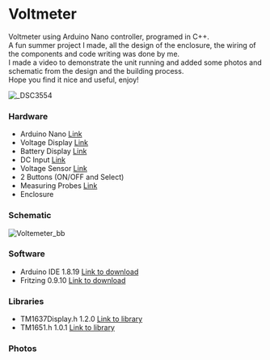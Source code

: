 # Voltmeter
Voltmeter using Arduino Nano controller, programed in C++.  
A fun summer project I made, all the design of the enclosure, the wiring of the components and code writing was done by me.  
I made a video to demonstrate the unit running and added some photos and schematic from the design and the building process.  
Hope you find it nice and useful, enjoy!  

![_DSC3554](https://user-images.githubusercontent.com/8725819/185789501-dc657011-edd3-43fe-a98c-13cb5040c4e4.JPG)


### Hardware

- Arduino Nano [Link](https://www.amazon.com/Arduino-Nano-Every-Single-Board/dp/B07VX7MX27?ref_=ast_sto_dp&th=1&psc=1 "Link")
- Voltage Display [Link](https://www.aliexpress.com/item/2027331863.html?spm=a2g0o.order_list.0.0.20b61802aaYUQy "Link")
- Battery Display [Link](https://www.aliexpress.com/item/32524742532.html?spm=a2g0o.store_pc_groupList.8148356.45.6893514e5FC4eX&pdp_npi=2%40dis%21ILS%21₪%207.99%21₪%207.99%21₪%207.99%21%21%21%21%400b0a187916610936723415899e85b2%2157554858817%21sh "Link")
- DC Input [Link](https://www.aliexpress.com/item/32809424313.html?spm=a2g0o.order_detail.0.0.66f0f19cluXk6P "Link")
- Voltage Sensor [Link](https://www.aliexpress.com/item/1972344997.html?spm=a2g0o.order_detail.0.0.2ce7f19cah4r4Z "Link")
- 2 Buttons (ON/OFF and Select)
- Measuring Probes [Link]([https://www.aliexpress.com/item/1972344997.html?spm=a2g0o.order_detail.0.0.2ce7f19cah4r4Z](https://www.aliexpress.com/item/1005002260991912.html?spm=a2g0o.productlist.0.0.c5ab172aAuV3mN&algo_pvid=8a517f2e-a977-4c2d-9563-f5bda37f3721&aem_p4p_detail=202208210832054759677103339260007197465&algo_exp_id=8a517f2e-a977-4c2d-9563-f5bda37f3721-0&pdp_ext_f=%7B%22sku_id%22%3A%2212000019844952351%22%7D&pdp_npi=2%40dis%21ILS%2121.08%2114.75%2112.65%21%21%21%21%400b0a0ae216610959254018780e782f%2112000019844952351%21sea&curPageLogUid=AKortFL1IRxF&ad_pvid=202208210832054759677103339260007197465_1) "Link")
- Enclosure

### Schematic





![Voltemeter_bb](https://user-images.githubusercontent.com/8725819/177581220-f39f45c1-a79d-4c18-978d-5488b2d3ee23.png)


### Software

- Arduino IDE 1.8.19 [Link to download](https://www.arduino.cc/en/software "Link to download")
- Fritzing 0.9.10 [Link to download](https://fritzing.org/download/ "Link to download")


### Libraries

- TM1637Display.h 1.2.0 [Link to library](https://github.com/avishorp/TM1637 "Link to library")
- TM1651.h 1.0.1 [Link to library](https://github.com/freekode/TM1651 "Link to library")

### Photos


